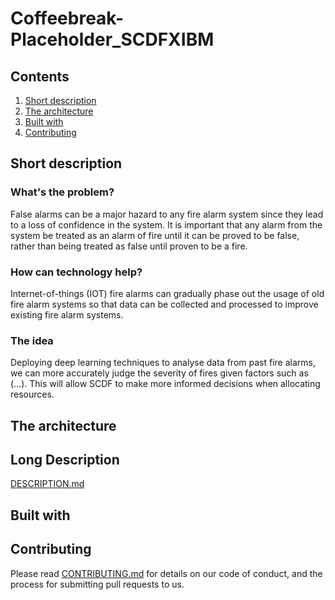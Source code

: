 # Coffeebreak-Placeholder_SCDFXIBM

## Contents

1. [Short description](#short-description)
1. [The architecture](#the-architecture)
1. [Built with](#built-with)
1. [Contributing](#contributing)

## Short description

### What's the problem?
False alarms can be a major hazard to any fire alarm system since they lead to a loss of confidence in the system. It is important that any alarm from the system be treated as an alarm of fire until it can be proved to be false, rather than being treated as false until proven to be a fire. 

### How can technology help?
Internet-of-things (IOT) fire alarms can gradually phase out the usage of old fire alarm systems so that data can be collected and processed to improve existing fire alarm systems.  

### The idea
Deploying deep learning techniques to analyse data from past fire alarms, we can more accurately judge the severity of fires given factors such as (…). This will allow SCDF to make more informed decisions when allocating resources.  

## The architecture

## Long Description 
[DESCRIPTION.md](DESCRIPTION.md)

## Built with

## Contributing
Please read [CONTRIBUTING.md](CONTRIBUTING.md) for details on our code of conduct, and the process for submitting pull requests to us.
